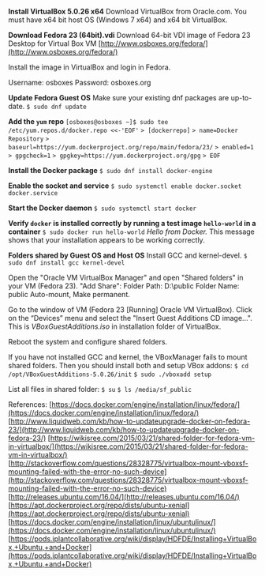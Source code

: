 **Install VirtualBox 5.0.26 x64**
Download VirtualBox from Oracle.com.
You must have x64 bit host OS (Windows 7 x64) and x64 bit VirtualBox.


**Download Fedora 23 (64bit).vdi**
Download 64-bit VDI image of Fedora 23 Desktop for Virtual Box VM
[http://www.osboxes.org/fedora/](http://www.osboxes.org/fedora/)

Install the image in VirtualBox and login in Fedora.

Username: osboxes
Password: osboxes.org


**Update Fedora Guest OS**
Make sure your existing dnf packages are up-to-date.
`$ sudo dnf update`


**Add the `yum` repo**
`[osboxes@osboxes ~]$ sudo tee /etc/yum.repos.d/docker.repo <<-'EOF'`
`> [dockerrepo]`
`> name=Docker Repository`
`> baseurl=https://yum.dockerproject.org/repo/main/fedora/23/`
`> enabled=1`
`> gpgcheck=1`
`> gpgkey=https://yum.dockerproject.org/gpg`
`> EOF`


**Install the Docker package**
`$ sudo dnf install docker-engine`


**Enable the socket and service**
`$ sudo systemctl enable docker.socket docker.service`


**Start the Docker daemon**
`$ sudo systemctl start docker`


**Verify `docker` is installed correctly by running a test image `hello-world` in a container**
`$ sudo docker run hello-world`
_Hello from Docker._
This message shows that your installation appears to be working correctly.


**Folders shared by Guest OS and Host OS**
Install GCC and kernel-devel.
`$ sudo dnf install gcc kernel-devel`

Open the "Oracle VM VirtualBox Manager" and open "Shared folders" in your VM (Fedora 23).
"Add Share":
Folder Path: D:\public
Folder Name: public
Auto-mount, Make permanent.

Go to the window of VM (Fedora 23 [Running] Oracle VM VirtualBox). Click on the “Devices” menu and select the
"Insert Guest Additions CD image...". This is _VBoxGuestAdditions.iso_ in installation folder of VirtualBox.

Reboot the system and configure shared folders.

If you have not installed GCC and kernel, the VBoxManager fails to mount shared folders.
Then you should install both and setup VBox addons:
`$ cd /opt/VBoxGuestAdditions-5.0.26/init`
`$ sudo ./vboxadd setup`

List all files in shared folder:
`$ su`
`$ ls /media/sf_public`


References:
[https://docs.docker.com/engine/installation/linux/fedora/](https://docs.docker.com/engine/installation/linux/fedora/)
[http://www.liquidweb.com/kb/how-to-updateupgrade-docker-on-fedora-23/](http://www.liquidweb.com/kb/how-to-updateupgrade-docker-on-fedora-23/)
[https://wikisree.com/2015/03/21/shared-folder-for-fedora-vm-in-virtualbox/](https://wikisree.com/2015/03/21/shared-folder-for-fedora-vm-in-virtualbox/)
[http://stackoverflow.com/questions/28328775/virtualbox-mount-vboxsf-mounting-failed-with-the-error-no-such-device](http://stackoverflow.com/questions/28328775/virtualbox-mount-vboxsf-mounting-failed-with-the-error-no-such-device)
[http://releases.ubuntu.com/16.04/](http://releases.ubuntu.com/16.04/)
[https://apt.dockerproject.org/repo/dists/ubuntu-xenial](https://apt.dockerproject.org/repo/dists/ubuntu-xenial)
[https://docs.docker.com/engine/installation/linux/ubuntulinux/](https://docs.docker.com/engine/installation/linux/ubuntulinux/)
[https://pods.iplantcollaborative.org/wiki/display/HDFDE/Installing+VirtualBox,+Ubuntu,+and+Docker](https://pods.iplantcollaborative.org/wiki/display/HDFDE/Installing+VirtualBox,+Ubuntu,+and+Docker)
